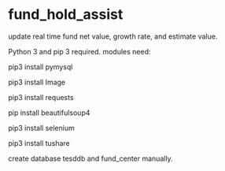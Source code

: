 # fund_hold_assist
update real time fund net value, growth rate, and estimate value.

Python 3 and pip 3 required.
modules need:

pip3 install pymysql

pip3 install Image

pip3 install requests

pip install beautifulsoup4

pip3 install selenium

pip3 install tushare

create database tesddb and fund_center manually.

